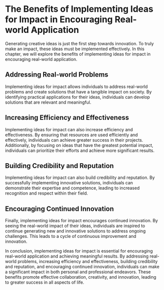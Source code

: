 The Benefits of Implementing Ideas for Impact in Encouraging Real-world Application
=============================================================================================================================

Generating creative ideas is just the first step towards innovation. To truly make an impact, these ideas must be implemented effectively. In this chapter, we will explore the benefits of implementing ideas for impact in encouraging real-world application.

Addressing Real-world Problems
------------------------------

Implementing ideas for impact allows individuals to address real-world problems and create solutions that have a tangible impact on society. By identifying practical applications for their ideas, individuals can develop solutions that are relevant and meaningful.

Increasing Efficiency and Effectiveness
---------------------------------------

Implementing ideas for impact can also increase efficiency and effectiveness. By ensuring that resources are used efficiently and effectively, individuals can achieve greater success in their projects. Additionally, by focusing on ideas that have the greatest potential impact, individuals can prioritize their efforts and achieve more significant results.

Building Credibility and Reputation
-----------------------------------

Implementing ideas for impact can also build credibility and reputation. By successfully implementing innovative solutions, individuals can demonstrate their expertise and competence, leading to increased recognition and respect within their field.

Encouraging Continued Innovation
--------------------------------

Finally, implementing ideas for impact encourages continued innovation. By seeing the real-world impact of their ideas, individuals are inspired to continue generating new and innovative solutions to address ongoing challenges. This leads to a cycle of continuous improvement and innovation.

In conclusion, implementing ideas for impact is essential for encouraging real-world application and achieving meaningful results. By addressing real-world problems, increasing efficiency and effectiveness, building credibility and reputation, and encouraging continued innovation, individuals can make a significant impact in both personal and professional endeavors. These benefits promote effective collaboration, creativity, and innovation, leading to greater success in all aspects of life.



